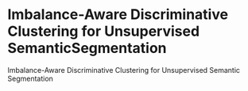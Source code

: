 # Imbalance-Aware Discriminative Clustering for Unsupervised SemanticSegmentation

Imbalance-Aware Discriminative Clustering for Unsupervised Semantic Segmentation
